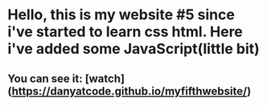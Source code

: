 # Hello, this is my website #5 since i've started to learn css html. Here i've added some JavaScript(little bit)
## You can see it: [watch] (https://danyatcode.github.io/myfifthwebsite/)
